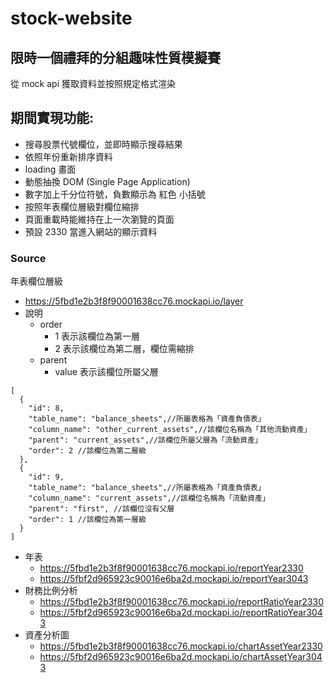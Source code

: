 # stock-website

## 限時一個禮拜的分組趣味性質模擬賽

從 mock api 獲取資料並按照規定格式渲染

## 期間實現功能: 
  - 搜尋股票代號欄位，並即時顯示搜尋結果
  - 依照年份重新排序資料
  - loading 畫面
  - 動態抽換 DOM (Single Page Application)
  - 數字加上千分位符號，負數顯示為 紅色 小括號
  - 按照年表欄位層級對欄位縮排
  - 頁面重載時能維持在上一次瀏覽的頁面
  - 預設 2330 當進入網站的顯示資料

### Source

年表欄位層級
- https://5fbd1e2b3f8f90001638cc76.mockapi.io/layer
- 說明
    - order
        - 1 表示該欄位為第一層
        - 2 表示該欄位為第二層，欄位需縮排
    - parent
        - value 表示該欄位所屬父層

```json=
[
  {
    "id": 8,
    "table_name": "balance_sheets",//所屬表格為「資產負債表」
    "column_name": "other_current_assets",//該欄位名稱為「其他流動資產」
    "parent": "current_assets",//該欄位所屬父層為「流動資產」
    "order": 2 //該欄位為第二層級
  },
  {
    "id": 9,
    "table_name": "balance_sheets",//所屬表格為「資產負債表」
    "column_name": "current_assets",//該欄位名稱為「流動資產」
    "parent": "first", //該欄位沒有父層
    "order": 1 //該欄位為第一層級
  }
]
```

- 年表
  - https://5fbd1e2b3f8f90001638cc76.mockapi.io/reportYear2330
  - https://5fbf2d965923c90016e6ba2d.mockapi.io/reportYear3043
- 財務比例分析
  - https://5fbd1e2b3f8f90001638cc76.mockapi.io/reportRatioYear2330
  - https://5fbf2d965923c90016e6ba2d.mockapi.io/reportRatioYear3043
- 資產分析圖
  - https://5fbd1e2b3f8f90001638cc76.mockapi.io/chartAssetYear2330
  - https://5fbf2d965923c90016e6ba2d.mockapi.io/chartAssetYear3043
